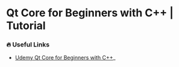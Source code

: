 # Qt Core for Beginners with C++ | Tutorial

### :fire: Useful Links

- [Udemy Qt Core for Beginners with C++](https://www.udemy.com/course/qt-core-for-beginners/learn/lecture/11977066)_
